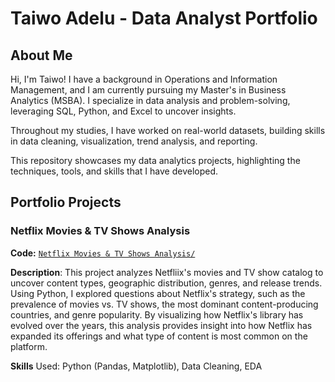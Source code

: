 # Taiwo Adelu - Data Analyst Portfolio 

## About Me
Hi, I'm Taiwo! I have a background in Operations and Information Management, and I am currently pursuing my Master's in Business Analytics (MSBA). I specialize in data analysis and problem-solving, leveraging SQL, Python, and Excel to uncover insights.

Throughout my studies, I have worked on real-world datasets, building skills in data cleaning, visualization, trend analysis, and reporting. 

This repository showcases my data analytics projects, highlighting the techniques, tools, and skills that I have developed. 

## Portfolio Projects

### Netflix Movies & TV Shows Analysis 

**Code:** [`Netflix Movies & TV Shows Analysis/`](Netflix_Data_Analysis.ipynb/Code/)

**Description**: This project analyzes Netfliix's movies and TV show catalog to uncover content types, geographic distribution, genres, and release trends. Using Python, I explored questions about Netflix's strategy, such as the prevalence of movies vs. TV shows, the most dominant content-producing countries, and genre popularity. By visualizing how Netflix's library has evolved over the years, this analysis provides insight into how Netflix has expanded its offerings and what type of content is most common on the platform. 

**Skills** Used: Python (Pandas, Matplotlib), Data Cleaning, EDA


